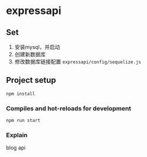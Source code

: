 # expressapi

## Set

1. 安装mysql，并启动
2. 创建新数据库
3. 修改数据库链接配置 `expressapi/config/sequelize.js`

## Project setup
```
npm install
```

### Compiles and hot-reloads for development
```
npm run start
```


### Explain

blog api
